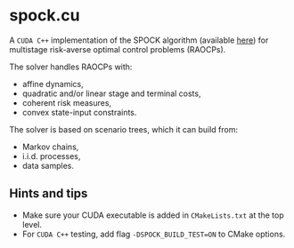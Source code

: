 # spock.cu

A `CUDA C++` implementation of the SPOCK algorithm (available [here](https://arxiv.org/pdf/2212.01110)) for multistage risk-averse optimal control problems (RAOCPs).

The solver handles RAOCPs with:
- affine dynamics,
- quadratic and/or linear stage and terminal costs,
- coherent risk measures,
- convex state-input constraints.

The solver is based on scenario trees, which it can build from:
- Markov chains,
- i.i.d. processes,
- data samples.

## Hints and tips
- Make sure your CUDA executable is added in `CMakeLists.txt` at the top level.
- For `CUDA C++` testing, add flag `-DSPOCK_BUILD_TEST=ON` to CMake options.
